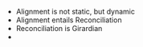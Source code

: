 - Alignment is not static, but dynamic 
- Alignment entails Reconciliation
- Reconciliation is Girardian
- 